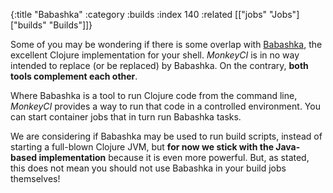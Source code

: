 {:title "Babashka"
 :category :builds
 :index 140
 :related [["jobs" "Jobs"]
           ["builds" "Builds"]]}

Some of you may be wondering if there is some overlap with [Babashka](https://babashka.org),
the excellent Clojure implementation for your shell.  *MonkeyCI* is in no way intended to
replace (or be replaced) by Babashka.  On the contrary, **both tools complement each other**.

Where Babashka is a tool to run Clojure code from the command line, *MonkeyCI* provides
a way to run that code in a controlled environment.  You can start container jobs that
in turn run Babashka tasks.

We are considering if Babashka may be used to run build scripts, instead of starting a
full-blown Clojure JVM, but **for now we stick with the Java-based implementation** because
it is even more powerful.  But, as stated, this does not mean you should not use Babashka
in your build jobs themselves!